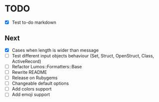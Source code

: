 # TODO
- [x] Test to-do markdown

## Next
- [x] Cases when length is wider than message
- [ ] Test different input objects behaviour (Set, Struct, OpenStruct, Class, ActiveRecord)
- [ ] Refactor Lumos::Formatters::Base
- [ ] Rewrite README
- [ ] Release on Rubygems
- [ ] Changeable default options
- [ ] Add colors support
- [ ] Add emoji support
